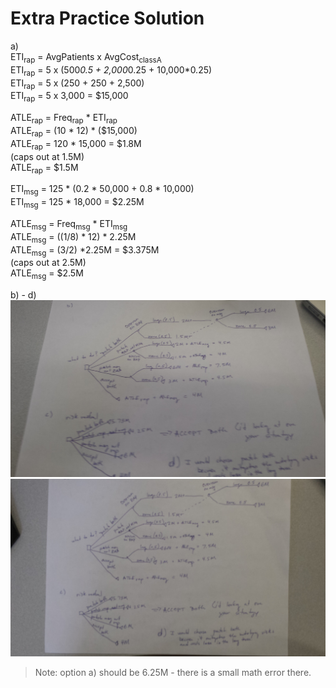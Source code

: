 # Extra Practice Solution
a)  
ETI<sub>rap</sub> = AvgPatients x AvgCost<sub>classA</sub>  
ETI<sub>rap</sub> = 5 x (500*0.5 + 2,000*0.25 + 10,000*0.25)  
ETI<sub>rap</sub> = 5 x (250 + 250 + 2,500)  
ETI<sub>rap</sub> = 5 x 3,000 = $15,000 


ATLE<sub>rap</sub> = Freq<sub>rap</sub> * ETI<sub>rap</sub>  
ATLE<sub>rap</sub> = (10 * 12) * ($15,000)   
ATLE<sub>rap</sub> = 120 * 15,000 = $1.8M     
(caps out at 1.5M)   
ATLE<sub>rap</sub> = $1.5M  

ETI<sub>msg</sub> = 125 * (0.2 * 50,000 + 0.8 * 10,000)  
ETI<sub>msg</sub> = 125 * 18,000 = $2.25M  

ATLE<sub>msg</sub> = Freq<sub>msg</sub> * ETI<sub>msg</sub>  
ATLE<sub>msg</sub> = ((1/8) * 12) * 2.25M  
ATLE<sub>msg</sub> = (3/2) *2.25M = $3.375M   
(caps out at 2.5M)  
ATLE<sub>msg</sub> = $2.5M  

b) - d)  
![1](practice-solution1.png)  
![2](practice-solution2.png)   
> Note: option a) should be 6.25M - there is a small math error there.

